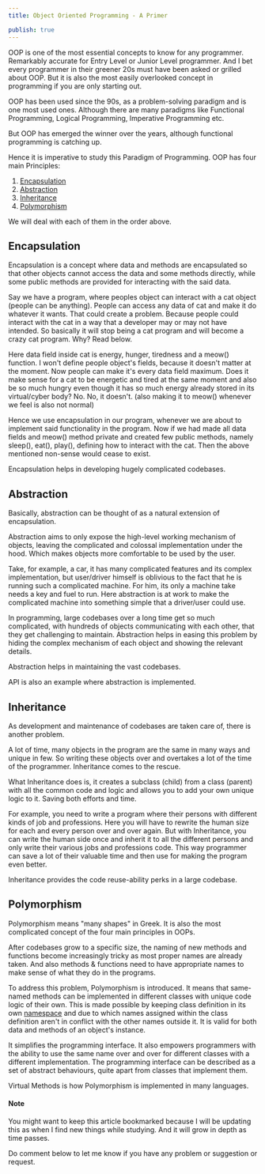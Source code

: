 ```yaml
---
title: Object Oriented Programming - A Primer

publish: true
---
```


OOP is one of the most essential concepts to know for any programmer. Remarkably accurate for Entry Level or Junior Level programmer. And I bet every programmer in their greener 20s must have been asked or grilled about OOP. But it is also the most easily overlooked concept in programming if you are only starting out.

OOP has been used since the 90s, as a problem-solving paradigm and is one most used ones. Although there are many paradigms like Functional Programming, Logical Programming, Imperative Programming etc.

But OOP has emerged the winner over the years, although functional programming is catching up.

Hence it is imperative to study this Paradigm of Programming. OOP has four main Principles:

1.  [Encapsulation](#root/root/7roToV98lR1I/INlwylMkpDic/5D2I9nmSCAXR/DjBnisvOjQW8)
2.  [Abstraction](#root/7roToV98lR1I/INlwylMkpDic/5D2I9nmSCAXR/yi3nVEXT5a4b)
3.  [Inheritance](#root/7roToV98lR1I/INlwylMkpDic/5D2I9nmSCAXR/6RnNrgfG0Jo4)
4.  [Polymorphism](#root/root/7roToV98lR1I/INlwylMkpDic/5D2I9nmSCAXR/HbnbI9K9O3AH)

We will deal with each of them in the order above.

Encapsulation
-------------

Encapsulation is a concept where data and methods are encapsulated so that other objects cannot access the data and some methods directly, while some public methods are provided for interacting with the said data.

Say we have a program, where peoples object can interact with a cat object (people can be anything). People can access any data of cat and make it do whatever it wants. That could create a problem. Because people could interact with the cat in a way that a developer may or may not have intended. So basically it will stop being a cat program and will become a crazy cat program. Why? Read below.

Here data field inside cat is energy, hunger, tiredness and a meow() function. I won't define people object's fields, because it doesn't matter at the moment. Now people can make it's every data field maximum. Does it make sense for a cat to be energetic and tired at the same moment and also be so much hungry even though it has so much energy already stored in its virtual/cyber body? No. No, it doesn't. (also making it to meow() whenever we feel is also not normal)

Hence we use encapsulation in our program, whenever we are about to implement said functionality in the program. Now if we had made all data fields and meow() method private and created few public methods, namely sleep(), eat(), play(), defining how to interact with the cat. Then the above mentioned non-sense would cease to exist.

Encapsulation helps in developing hugely complicated codebases.

Abstraction
-----------

Basically, abstraction can be thought of as a natural extension of encapsulation.

Abstraction aims to only expose the high-level working mechanism of objects, leaving the complicated and colossal implementation under the hood. Which makes objects more comfortable to be used by the user.

Take, for example, a car, it has many complicated features and its complex implementation, but user/driver himself is oblivious to the fact that he is running such a complicated machine. For him, its only a machine take needs a key and fuel to run. Here abstraction is at work to make the complicated machine into something simple that a driver/user could use.

In programming, large codebases over a long time get so much complicated, with hundreds of objects communicating with each other, that they get challenging to maintain. Abstraction helps in easing this problem by hiding the complex mechanism of each object and showing the relevant details.

Abstraction helps in maintaining the vast codebases.

API is also an example where abstraction is implemented.

Inheritance
-----------

As development and maintenance of codebases are taken care of, there is another problem.

A lot of time, many objects in the program are the same in many ways and unique in few. So writing these objects over and overtakes a lot of the time of the programmer. Inheritance comes to the rescue.

What Inheritance does is, it creates a subclass (child) from a class (parent) with all the common code and logic and allows you to add your own unique logic to it. Saving both efforts and time.

For example, you need to write a program where their persons with different kinds of job and professions. Here you will have to rewrite the human size for each and every person over and over again. But with Inheritance, you can write the human side once and inherit it to all the different persons and only write their various jobs and professions code. This way programmer can save a lot of their valuable time and then use for making the program even better.

Inheritance provides the code reuse-ability perks in a large codebase.

Polymorphism
------------

Polymorphism means "many shapes" in Greek. It is also the most complicated concept of the four main principles in OOPs.

After codebases grow to a specific size, the naming of new methods and functions become increasingly tricky as most proper names are already taken. And also methods & functions need to have appropriate names to make sense of what they do in the programs.

To address this problem, Polymorphism is introduced. It means that same-named methods can be implemented in different classes with unique code logic of their own. This is made possible by keeping class definition in its own [namespace](#root/root/7roToV98lR1I/INlwylMkpDic/5D2I9nmSCAXR/HbnbI9K9O3AH/RJzHIvRJ4xWS) and due to which names assigned within the class definition aren't in conflict with the other names outside it. It is valid for both data and methods of an object's instance.

It simplifies the programming interface. It also empowers programmers with the ability to use the same name over and over for different classes with a different implementation. The programming interface can be described as a set of abstract behaviours, quite apart from classes that implement them.

Virtual Methods is how Polymorphism is implemented in many languages.

#### Note

You might want to keep this article bookmarked because I will be updating this as when I find new things while studying. And it will grow in depth as time passes. 

Do comment below to let me know if you have any problem or suggestion or request.
